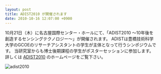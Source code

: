 ```yaml
---
layout: post
title: ADIST2010 が開催されます
date: 2010-10-16 12:07:00 +0900
---
```


10月21日（木）に名古屋国際センター・ホールにて、「ADIST2010 〜10年後を創造するセンシングテクノロジー〜」が開催されます。
ADISTは豊橋技術科学大学のGCOEのリサーチアシスタントの学生が主体となって行うシンポジウムです。
当研究室からも博士後期課程の学生がポスターセッションに参加します。
詳しくは [ADIST2010](http://www.gcoe.tut.ac.jp/adist2010) のホームページをご覧下さい。

![adist2010]({{site.baseurl}}/img/ADIST2010Poster-225x300.jpg)